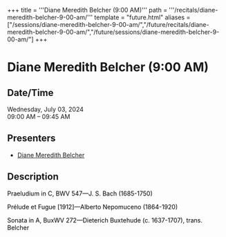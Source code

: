 +++
title = '''Diane Meredith Belcher (9:00 AM)'''
path = '''/recitals/diane-meredith-belcher-9-00-am/'''
template = "future.html"
aliases = ["/sessions/diane-meredith-belcher-9-00-am/","/future/recitals/diane-meredith-belcher-9-00-am/","/future/sessions/diane-meredith-belcher-9-00-am/"]
+++

<h1>Diane Meredith Belcher (9:00 AM)</h1>

<h2>Date/Time</h2>
<p>Wednesday, July 03, 2024<br>
09:00 AM – 09:45 AM</p>
<h2>Presenters</h2>
<ul>
<li><a href="/performers/diane-meredith-belcher/">Diane Meredith Belcher</a></li>
</ul>
<h2>Description</h2>

<div class="ag87-crtemvc-hsbk"><div class="css-vsf5of"><p style="text-align:left;" class="carina-rte-public-DraftStyleDefault-block"><span style="color: black;">Praeludium in C, BWV 547—J. S. Bach (1685-1750)</span></p><p style="text-align:left;" class="carina-rte-public-DraftStyleDefault-block"><span style="color: black;">Prélude et Fugue [1912]—Alberto Nepomuceno (1864-1920)</span></p><p style="text-align:left;" class="carina-rte-public-DraftStyleDefault-block"><span style="color: black;">Sonata in A, BuxWV 272—Dieterich Buxtehude (c. 1637-1707), trans. Belcher</span></p></div></div>


